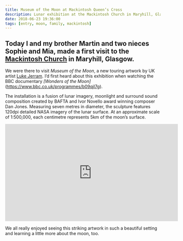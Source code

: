 ```yaml
---
title: Museum of the Moon at Mackintosh Queen’s Cross
description: Lunar exhibition at the Mackintosh Church in Maryhill, Glasgow – my first visit there.
date: 2018-06-23 19:36:00
tags: [entry, moon, family, mackintosh]
---
```

Today I and my brother Martin and two nieces Sophie and Mia, made a first visit to the [Mackintosh Church](http://www.mackintoshchurch.com/) in Maryhill, Glasgow.
---

We were there to visit _Museum of the Moon_, a new touring artwork by UK artist [Luke Jerram](https://www.lukejerram.com/). I’d first heard about this exhibition when watching the BBC documentary _[Wonders of the Moon]_(https://www.bbc.co.uk/programmes/b09qjl7g).

The installation is a fusion of lunar imagery, moonlight and surround sound composition created by BAFTA and Ivor Novello award winning composer Dan Jones. Measuring seven metres in diameter, the sculpture features 120dpi detailed NASA imagery of the lunar surface. At an approximate scale of 1:500,000, each centimetre represents 5km of the moon’s surface.

<div class="embed-container">
<iframe width="560" height="315" src="https://www.youtube.com/embed/3YDOmKezwsI" frameborder="0" allow="accelerometer; autoplay; encrypted-media; gyroscope; picture-in-picture" allowfullscreen></iframe>
</div>

We all really enjoyed seeing this striking artwork in such a beautiful setting and learning a little more about the moon, too.
